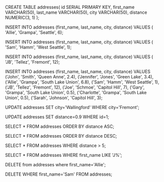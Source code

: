 <!-- After you create a database: -->
CREATE TABLE addresses(
id SERIAL PRIMARY KEY,
first_name VARCHAR(50),
last_name VARCHAR(50),
city VARCHAR(50),
distance NUMERIC(3, 1)
);

<!-- Enter addresses one at a time...  -->
INSERT INTO addresses (first_name, last_name, city, distance)
VALUES ( 'Allie', 'Grampa', 'Seattle', 6);

INSERT INTO addresses (first_name, last_name, city, distance)
VALUES ( 'Sam', 'Hamm', 'West Seattle', 1);

INSERT INTO addresses (first_name, last_name, city, distance)
VALUES ( 'JB', 'Tellez', 'Fremont', 12);

<!-- ... Or enter several at once  -->
INSERT INTO addresses (first_name, last_name, city, distance)
VALUES ('John', 'Smith', 'Queen Anne', 2.4),
('Jennifer', 'Jones', 'Green Lake', 3.4),
('Allie', 'Grampa', 'South Lake Union', 6.8),
('Sam', 'Hamm', 'West Seattle', 1),
('JB', 'Tellez', 'Fremont', 12),
('Joe', 'Schmoe', 'Capitol Hill', 7),
('Gary', 'Grampa', 'South Lake Union', 0.5),
('Charlotte', 'Grampa', 'South Lake Union', 0.5),
('Sarah', 'Johnson', 'Capitol Hill', 3);

UPDATE addresses SET city='Wallingford' WHERE city='Fremont';

<!-- Could also update by last_name of Grampa or by city of South Lake Union -->
UPDATE addresses SET distance=0.9 WHERE id=1;

SELECT * FROM addresses ORDER BY distance ASC;

SELECT * FROM addresses ORDER BY distance DESC;

SELECT * FROM addresses WHERE distance > 5;

<!-- % is a wildcard for matching -->
SELECT * FROM addresses WHERE first_name LIKE 'J%';

DELETE from addresses where first_name='Allie';

<!-- This ordering will prevent accidentally wiping the entire table -->
DELETE WHERE first_name='Sam' FROM addresses;
